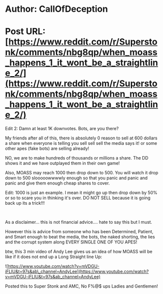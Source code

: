 # Author: CallOfDeception
# Post URL: [https://www.reddit.com/r/Superstonk/comments/nbg8qp/when_moass_happens_1_it_wont_be_a_straightline_2/](https://www.reddit.com/r/Superstonk/comments/nbg8qp/when_moass_happens_1_it_wont_be_a_straightline_2/)


Edit 2: Damn at least 1K downvotes. Bots, are you there? 


My friends after all of this, there is absolutely 0 reason to sell at 600 dollars a share when everyone is telling you sell sell sell the media says it! or some other apes (fake bots) are selling already!

NO, we are to make hundreds of thousands or millions a share. The DD shows it and we have outplayed them in their own game!

Also, MOASS may reach 1000 then drop down to 500. You will watch it drop down to 500 slooooowwwwly enough so that you panic and panic and panic and give them enough cheap shares to cover.

Edit: 1000 is just an example. I mean it might go up then drop down by 50% or so to scare you in thinking it's over. DO NOT SELL because it is going back up its a trick!!!   

&#x200B;

As a disclaimer... this is not financial advice.... hate to say this but I must.

However this is advice from someone who has been Determined, Patient, and Smart enough to beat the media, the bots, the naked shorting, the lies and the corrupt system along EVERY SINGLE ONE OF YOU APES!

btw, this 3 min video of Andy Lee gives us an idea of how MOASS will be like if it does not end up a Long Straight line Up:

![https://www.youtube.com/watch?v=mVDGU-iFLIU&t=97s&ab\_channel=AndyLee](https://www.youtube.com/watch?v=mVDGU-iFLIU&t=97s&ab_channel=AndyLee)

Posted this to Super Stonk and AMC, No F%@$ ups Ladies and Gentlemen!